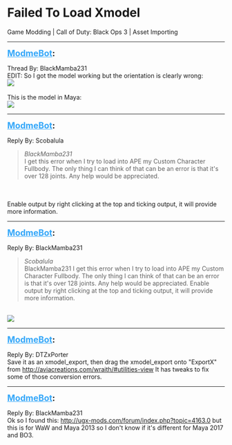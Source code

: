 # Failed To Load Xmodel
Game Modding | Call of Duty: Black Ops 3 | Asset Importing

---
<strong style="font-size: 1.4em;"><span style="text-decoration: underline;text-decoration-color: #34a7f9;"><span style="color:#34a7f9;">ModmeBot</span></span>:</strong>

<p>Thread By: BlackMamba231<br />EDIT: So I got the model working but the orientation is clearly wrong:<br /><img style="max-width: 500px;" src="http://i.imgur.com/NrR0HfL.png"><br /> <br />This is the model in Maya:<br /><img style="max-width: 500px;" src="http://i.imgur.com/xIOjUGD.png"></p>

---
<strong style="font-size: 1.4em;"><span style="text-decoration: underline;text-decoration-color: #34a7f9;"><span style="color:#34a7f9;">ModmeBot</span></span>:</strong>

<p>Reply By: Scobalula<br /><blockquote><em>BlackMamba231</em><br />I get this error when I try to load into APE my Custom Character Fullbody. The only thing I can think of that can be an error is that it&#39;s over 128 joints. Any help would be appreciated.  </blockquote><br /> <br />Enable output by right clicking at the top and ticking output, it will provide more information.</p>

---
<strong style="font-size: 1.4em;"><span style="text-decoration: underline;text-decoration-color: #34a7f9;"><span style="color:#34a7f9;">ModmeBot</span></span>:</strong>

<p>Reply By: BlackMamba231<br /><blockquote><em>Scobalula</em><br />BlackMamba231 I get this error when I try to load into APE my Custom Character Fullbody. The only thing I can think of that can be an error is that it&#39;s over 128 joints. Any help would be appreciated.     Enable output by right clicking at the top and ticking output, it will provide more information.</blockquote><br /> <img style="max-width: 500px;" src="https://i.gyazo.com/632dfe6a7df10ba3827052f6c3ed9683.png"></p>

---
<strong style="font-size: 1.4em;"><span style="text-decoration: underline;text-decoration-color: #34a7f9;"><span style="color:#34a7f9;">ModmeBot</span></span>:</strong>

<p>Reply By: DTZxPorter<br />Save it as an xmodel_export, then drag the xmodel_export onto &quot;ExportX&quot; from <a href="http://aviacreations.com/wraith/#utilities-view">http://aviacreations.com/wraith/#utilities-view</a> It has tweaks to fix some of those conversion errors.</p>

---
<strong style="font-size: 1.4em;"><span style="text-decoration: underline;text-decoration-color: #34a7f9;"><span style="color:#34a7f9;">ModmeBot</span></span>:</strong>

<p>Reply By: BlackMamba231<br />Ok so I found this: <a href="http://ugx-mods.com/forum/index.php?topic=4163.0">http://ugx-mods.com/forum/index.php?topic=4163.0</a> but this is for WaW and Maya 2013 so I don&#39;t know if it&#39;s different for Maya 2017 and BO3.</p>
